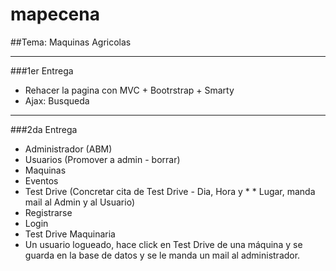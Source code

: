 **mapecena**
========

##Tema: Maquinas Agricolas
***
###1er Entrega

* Rehacer la pagina con MVC + Bootrstrap + Smarty
* Ajax: Busqueda 

***

###2da Entrega

* Administrador (ABM)
* Usuarios (Promover a admin - borrar)
* Maquinas
* Eventos
* Test Drive (Concretar cita de Test Drive - Dia, Hora y * * Lugar, manda mail al Admin y al Usuario)
* Registrarse
* Login
* Test Drive Maquinaria
* Un usuario logueado, hace click en Test Drive de una máquina y se guarda en la base de datos y se le manda un mail al administrador.
